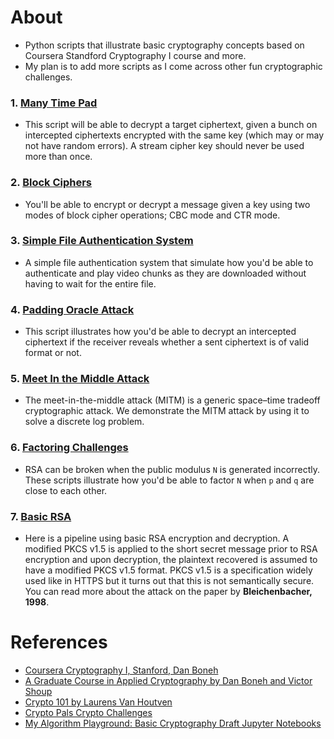 # About
- Python scripts that illustrate basic cryptography concepts based on Coursera Standford Cryptography I course and more.
- My plan is to add more scripts as I come across other fun cryptographic challenges.

### 1. [Many Time Pad](./1-many-time-pad/)
- This script will be able to decrypt a target ciphertext, given a bunch on intercepted ciphertexts encrypted with the same key (which may or may not have random errors). A stream cipher key should never be used more than once.

### 2. [Block Ciphers](./2-block-ciphers/)
- You'll be able to encrypt or decrypt a message given a key using two modes of block cipher operations; CBC mode and CTR mode.

### 3. [Simple File Authentication System](./3-file-authentication/)
- A simple file authentication system that simulate how you'd be able to authenticate and play video chunks as they are downloaded without having to wait for the entire file.

### 4. [Padding Oracle Attack](./4-padding-oracle/)
- This script illustrates how you'd be able to decrypt an intercepted ciphertext if the receiver reveals whether a sent ciphertext is of valid format or not.

### 5.  [Meet In the Middle Attack](./5-meet-in-the-middle/)
- The meet-in-the-middle attack (MITM) is a generic space–time tradeoff cryptographic attack. We demonstrate the MITM attack by using it to solve a discrete log problem.

### 6. [Factoring Challenges](./6-factoring/)
- RSA can be broken when the public modulus `N` is generated incorrectly.  These scripts illustrate how you'd be able to factor `N` when `p` and `q` are close to each other.

 ### 7. [Basic RSA](./7-basic-rsa/)
 - Here is a pipeline using basic RSA encryption and decryption. A modified PKCS v1.5 is applied to the short secret message prior to RSA encryption and upon decryption, the plaintext recovered is assumed to have a modified PKCS v1.5 format. PKCS v1.5 is a specification widely used like in HTTPS but it turns out that this is not semantically secure. You can read more about the attack on the paper by **Bleichenbacher, 1998**.

# References
- [Coursera Cryptography I, Stanford, Dan Boneh](https://www-origin.coursera.org/learn/crypto)
- [A Graduate Course in Applied Cryptography by Dan Boneh and Victor Shoup ](https://toc.cryptobook.us/)
- [Crypto 101 by Laurens Van Houtven](https://www.crypto101.io/)
- [Crypto Pals Crypto Challenges](https://cryptopals.com/)
- [My Algorithm Playground: Basic Cryptography Draft Jupyter Notebooks](https://github.com/mithi/algorithm-playground/tree/master/basic-cryptography)

